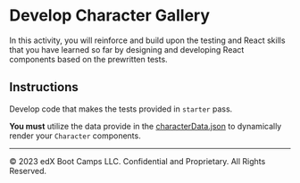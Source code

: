 # Develop Character Gallery

In this activity, you will reinforce and build upon the testing and React skills that you have learned so far by designing and developing React components based on the prewritten tests.

## Instructions

Develop code that makes the tests provided in `starter` pass.

**You must** utilize the data provide in the [characterData.json](./starter/src/data/characterData.json) to dynamically render your `Character` components.

---

© 2023 edX Boot Camps LLC. Confidential and Proprietary. All Rights Reserved.
